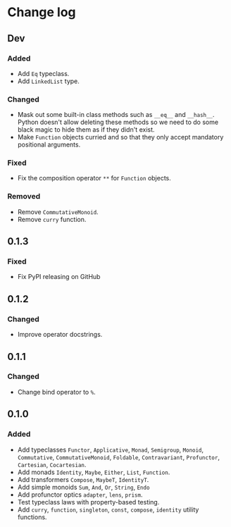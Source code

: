 # Change log


## Dev

### Added
- Add `Eq` typeclass.
- Add `LinkedList` type.

### Changed
- Mask out some built-in class methods such as `__eq__` and `__hash__`. Python
  doesn't allow deleting these methods so we need to do some black magic to hide
  them as if they didn't exist.
- Make `Function` objects curried and so that they only accept mandatory
  positional arguments.

### Fixed
- Fix the composition operator `**` for `Function` objects.

### Removed
- Remove `CommutativeMonoid`.
- Remove `curry` function.


## 0.1.3

### Fixed
- Fix PyPI releasing on GitHub


## 0.1.2

### Changed
- Improve operator docstrings.


## 0.1.1

### Changed
- Change bind operator to `%`.


## 0.1.0

### Added
- Add typeclasses `Functor`, `Applicative`, `Monad`, `Semigroup`, `Monoid`,
  `Commutative`, `CommutativeMonoid`, `Foldable`, `Contravariant`, `Profunctor`,
  `Cartesian`, `Cocartesian`.
- Add monads `Identity`, `Maybe`, `Either`, `List`, `Function`.
- Add transformers `Compose`, `MaybeT`, `IdentityT`.
- Add simple monoids `Sum`, `And`, `Or`, `String`, `Endo`
- Add profunctor optics `adapter`, `lens`, `prism`.
- Test typeclass laws with property-based testing.
- Add `curry`, `function`, `singleton`, `const`, `compose`, `identity` utility
  functions.

